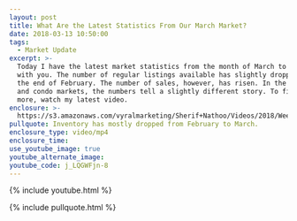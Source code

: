 ```yaml
---
layout: post
title: What Are the Latest Statistics From Our March Market?
date: 2018-03-13 10:50:00
tags:
  - Market Update
excerpt: >-
  Today I have the latest market statistics from the month of March to share
  with you. The number of regular listings available has slightly dropped since
  the end of February. The number of sales, however, has risen. In the freehold
  and condo markets, the numbers tell a slightly different story. To find out
  more, watch my latest video.
enclosure: >-
  https://s3.amazonaws.com/vyralmarketing/Sherif+Nathoo/Videos/2018/Weekly+Update+Edited.mp4
pullquote: Inventory has mostly dropped from February to March.
enclosure_type: video/mp4
enclosure_time:
use_youtube_image: true
youtube_alternate_image:
youtube_code: j_LQGWFjn-8
---
```


{% include youtube.html %}

{% include pullquote.html %}